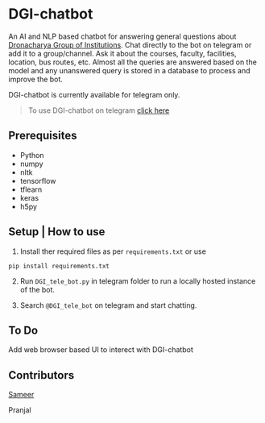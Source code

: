 # DGI-chatbot
An AI and NLP based chatbot for answering general questions about [Dronacharya Group of Institutions](https://gnindia.dronacharya.info/). Chat directly to the bot on telegram or add it to a group/channel. Ask it about the courses, faculty, facilities, location, bus routes, etc. Almost all the queries are answered based on the model and any unanswered query is stored in a database to process and improve the bot.

DGI-chatbot is currently available for telegram only.

> To use DGI-chatbot on telegram [click here](https://t.me/DGI_tele_bot)

## Prerequisites
- Python
- numpy
- nltk
- tensorflow
- tflearn
- keras
- h5py

## Setup | How to use
1. Install ther required files as per `requirements.txt` or use
``` 
pip install requirements.txt
```
2. Run `DGI_tele_bot.py` in telegram folder to run a locally hosted instance of the bot.

3. Search `@DGI_tele_bot` on telegram and start chatting.

## To Do
Add web browser based UI to interect with DGI-chatbot

## Contributors
[Sameer](https://github.com/sameer0013/)

Pranjal
